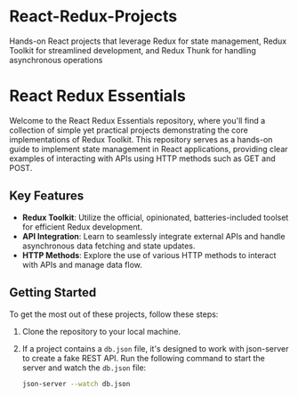 # React-Redux-Projects
Hands-on React projects that leverage Redux for state management, Redux Toolkit for streamlined development, and Redux Thunk for handling asynchronous operations

# React Redux Essentials

Welcome to the React Redux Essentials repository, where you'll find a collection of simple yet practical projects demonstrating the core implementations of Redux Toolkit. This repository serves as a hands-on guide to implement state management in React applications, providing clear examples of interacting with APIs using HTTP methods such as GET and POST.

## Key Features

- **Redux Toolkit**: Utilize the official, opinionated, batteries-included toolset for efficient Redux development.
- **API Integration**: Learn to seamlessly integrate external APIs and handle asynchronous data fetching and state updates.
- **HTTP Methods**: Explore the use of various HTTP methods to interact with APIs and manage data flow.

## Getting Started

To get the most out of these projects, follow these steps:

1. Clone the repository to your local machine.
2. If a project contains a `db.json` file, it's designed to work with json-server to create a fake REST API. Run the following command to start the server and watch the `db.json` file:

   ```sh
   json-server --watch db.json
